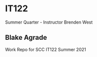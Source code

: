 # IT122
Summer Quarter - Instructor Brenden West
## Blake Agrade
Work Repo for SCC IT122 Summer 2021
